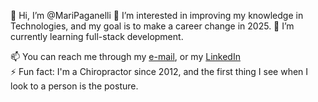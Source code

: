 👋 Hi, I’m @MariPaganelli
👀 I’m interested in improving my knowledge in Technologies, and my goal is to make a career change in 2025.
🌱 I’m currently learning full-stack development.

📫 You can reach me through my <a href= "mailto:contato:marianapaganelli@gmail.com" target="_blank">e-mail</a>, or my <a href= "https://www.linkedin.com/in/maripaganelli">LinkedIn</a>
<br>⚡ Fun fact: I'm a Chiropractor since 2012, and the first thing I see when I look to a person is the posture.

<!---
MariPaganelli/MariPaganelli is a ✨ special ✨ repository because its `README.md` (this file) appears on your GitHub profile.
You can click the Preview link to take a look at your changes.
--->
